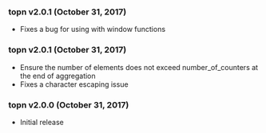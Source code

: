 ### topn v2.0.1 (October 31, 2017) ###

* Fixes a bug for using with window functions

### topn v2.0.1 (October 31, 2017) ###

* Ensure the number of elements does not exceed number_of_counters at the end of aggregation
* Fixes a character escaping issue

### topn v2.0.0 (October 31, 2017) ###

* Initial release
